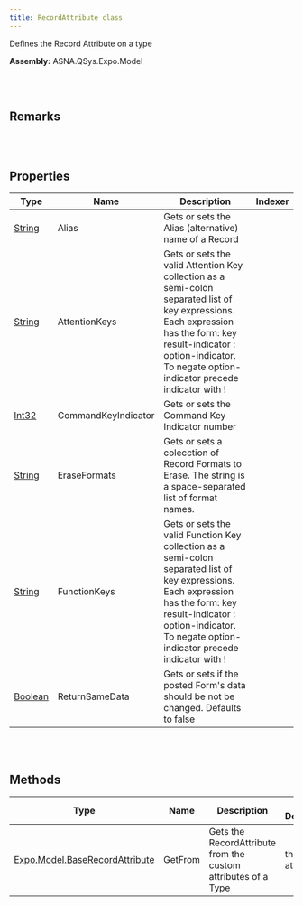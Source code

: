 ```yaml
---
title: RecordAttribute class
---
```


Defines  the Record Attribute on a type

**Assembly:** ASNA.QSys.Expo.Model

<br>
<br>

## Remarks

<br>
<br>

## Properties

| Type | Name | Description | Indexer
| --- | --- | --- | --- 
| [String](https://docs.microsoft.com/en-us/dotnet/api/system.string?view=net-5.0) | Alias | Gets or sets the Alias (alternative) name of a Record | 
| [String](https://docs.microsoft.com/en-us/dotnet/api/system.string?view=net-5.0) | AttentionKeys | Gets or sets the valid Attention Key collection as a semi-colon separated list of key expressions. Each expression has the form: key result-indicator : option-indicator. To negate option-indicator precede indicator with ! | 
| [Int32](https://docs.microsoft.com/en-us/dotnet/api/system.int32?view=net-5.0) | CommandKeyIndicator | Gets or sets the Command Key Indicator number | 
| [String](https://docs.microsoft.com/en-us/dotnet/api/system.string?view=net-5.0) | EraseFormats | Gets or sets a colecction of Record Formats to Erase. The string is a space-separated list of format names. | 
| [String](https://docs.microsoft.com/en-us/dotnet/api/system.string?view=net-5.0) | FunctionKeys | Gets or sets the valid Function Key collection as a semi-colon separated list of key expressions. Each expression has the form: key result-indicator : option-indicator. To negate option-indicator precede indicator with ! | 
| [Boolean](https://docs.microsoft.com/en-us/dotnet/api/system.boolean?view=net-5.0) | ReturnSameData | Gets or sets if the posted Form's data should be not be changed. Defaults to false | 

<br>
<br>

## Methods

| Type | Name | Description | Return Description 
| --- | --- | --- | --- 
| [Expo.Model.BaseRecordAttribute](/reference/asna-qsys-expo/expo-model/base-record-attribute.html) | GetFrom | Gets the RecordAttribute from the custom attributes of a Type | the record attribute

<br>
<br>

